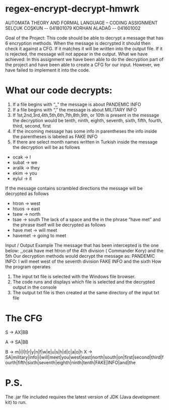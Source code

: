 # regex-encrypt-decrypt-hmwrk

AUTOMATA THEORY AND FORMAL LANGUAGE – CODING ASSIGNMENT
SELÇUK COŞKUN -- 041801079	KORHAN ALADAĞ -- 041601002

Goal of the Project:
This code should be able to decrypt a message that has 6 encryption methods. When the message is decrypted it should then check it against a CFG. If it matches it will be written into the output file. If it is rejected, the message will not appear in the output.
What we have achieved:
In this assignment we have been able to do the decryption part of the project and have been able to create a CFG for our input. However, we have failed to implement it into the code.
# What our code decrypts:
1. If a file begins with “,,” the message is about PANDEMIC INFO
2. If a file begins with “,” the message is about MILITARY INFO
3. If 1st,2nd,3rd,4th,5th,6th,7th,8th,9th, or 10th is present in the message the decryption would be tenth, ninth, eighth, seventh, sixth, fifth, fourth, third, second, first
4. If the incoming message has some info in parentheses the info inside the parentheses is labeled as FAKE INFO
5. If there are select month names written in Turkish inside the message the decryption will be as follows
- ocak -> I
- subat -> we
- aralik -> they
- ekim -> you
- eylul -> it
  
If the message contains scrambled directions the message will be decrypted as follows

- htron -> west
- htuos -> east
- tsew -> north
- tsae -> south
The lack of a space and the in the phrase “have met” and the phrase itself will be decrypted as follows
- have met -> will meet
- havemet -> going to meet






Input / Output Example
The message that has been intercepted is the one below:
,,ocak have met htron of the 4th division ( Commander Kory) and the 5th
Our decryption methods would decrypt the message as:
PANDEMIC INFO: I will meet west of the seventh division FAKE INFO and the sixth
How the program operates
1.	The input txt file is selected with the Windows file browser.
2.	The code runs and displays which file is selected and the decrypted output in the console
3.	The output txt file is then created at the same directory of the input txt file

# The CFG
S -> AX|BB

A -> SA|BB 

B -> m|i|l|t|r|y|n|f|w|e|u|s|h|d|c|a|o|h
X -> SA|military|info|i|will|meet|you|west|east|north|south|on|first|second|third|fourth|fifth|sixth|seventh|eighth|ninth|tenth|FAKE|INFO|and|the


# P.S.
The .jar file included requires the latest version of JDK (Java development kit) to run.
